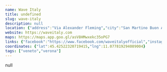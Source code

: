 ```yaml
---
name: Wave Italy
title: undefined
slug: wave-italy
description: null
location: {"address":"Via Alexander Fleming","city":"San Martino Buon Albergo VR","cap":"37036"}
website: https://waveitaly.com
maps: https://maps.app.goo.gl/asV8HMwxekc35oPG7
links: {"facebook":"https://www.facebook.com/waveitalyofficial","instagram":"https://www.instagram.com/waveitalyofficial/"}
coordinates: {"lat":45.42522320719415,"lng":11.077819294089004}
tags: ["veneto","verona"]
---
```

null
